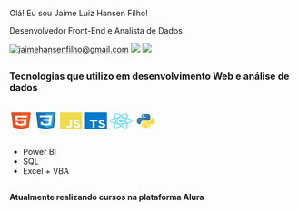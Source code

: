 Olá! Eu sou Jaime Luiz Hansen Filho!

Desenvolvedor Front-End e Analista de Dados

<div> 
  <a href = "mailto:jaimehansenfilho@gmail.com" title="jaimehansenfilho@gmail.com"><img src="https://img.shields.io/badge/Gmail-D14836?style=for-the-badge&logo=gmail&logoColor=white" target="_blank" title="jaimehansenfilho@gmail.com"></a>
  <a href="https://www.linkedin.com/in/jaime-luiz-hansen-filho-5214a0168/" target="_blank"><img src="https://img.shields.io/badge/-LinkedIn-%230077B5?style=for-the-badge&logo=linkedin&logoColor=white" target="_blank"></a>   
 <a href="https://instagram.com/hansenjaime" target="_blank"><img src="https://img.shields.io/badge/-Instagram-%23E4405F?style=for-the-badge&logo=instagram&logoColor=white" target="_blank"></a>
</div>

 ##

<h3> Tecnologias que utilizo em desenvolvimento Web e análise de dados </h3>

<div style="display: inline_block"><br>
  
  <img align="center" alt="HTML" height="30" width="40" src="https://raw.githubusercontent.com/devicons/devicon/master/icons/html5/html5-original.svg">  
  
  <img align="center" alt="CSS" height="30" width="40" src="https://raw.githubusercontent.com/devicons/devicon/master/icons/css3/css3-original.svg">
  
  <img align="center" alt="Js" height="30" width="40" src="https://raw.githubusercontent.com/devicons/devicon/master/icons/javascript/javascript-plain.svg">

  <img align="center" alt="Ts" height="30" width="40" src="https://raw.githubusercontent.com/devicons/devicon/master/icons/typescript/typescript-plain.svg">

  <img align="center" alt="React" height="30" width="40" src="https://raw.githubusercontent.com/devicons/devicon/master/icons/react/react-original.svg">
  
  <img align="center" alt="Python" height="30" width="40" src="https://raw.githubusercontent.com/devicons/devicon/master/icons/python/python-original.svg">    

<br>
<br>
  
 <ul>
   <li>Power BI</li>
   <li>SQL</li>
   <li>Excel + VBA</li>     
 </ul>
 
</div>

 ##
 
<h4> Atualmente realizando cursos na plataforma Alura </h4>
